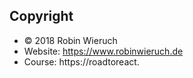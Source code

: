 ## Copyright

* © 2018 Robin Wieruch
* Website: https://www.robinwieruch.de
* Course: https://roadtoreact.
